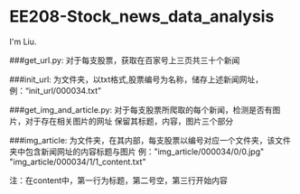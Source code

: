 # EE208-Stock_news_data_analysis

I'm Liu.

###get_url.py: 
对于每支股票，获取在百家号上三页共三十个新闻

###init_url: 
为文件夹，以txt格式,股票编号为名称，储存上述新闻网址，例：“init_url/000034.txt”


###get_img_and_article.py:
对于每支股票所爬取的每个新闻，检测是否有图片，对于存在相关图片的网址
                        保留其标题，内容，图片三个部分
                        
###img_article: 
为文件夹，在其内部，每支股票以编号对应一个文件夹，该文件夹中包含新闻网址的内容标题与图片
例："img_article/000034/0/0.jpg" "img_article/000034/1/1_content.txt"

注：在content中，第一行为标题，第二号空，第三行开始内容
